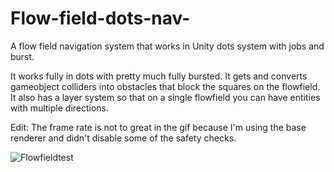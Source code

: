 # Flow-field-dots-nav-
A flow field navigation system that works in Unity dots system with jobs and burst.

It works fully in dots with pretty much fully bursted.  It gets and converts gameobject colliders into obstacles that block the squares on the flowfield.
It also has a layer system so that on a single flowfield you can have entities with multiple directions.

Edit:  The frame rate is not to great in the gif because I'm using the base renderer and didn't disable some of the safety checks.

![Flowfieldtest](https://user-images.githubusercontent.com/63059905/127239416-8c1af5c6-78d1-4d5e-a748-096d32f26a02.gif)

